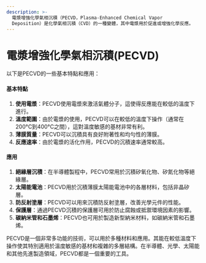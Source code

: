 ```yaml
---
description: >-
  電漿增強化學氣相沉積（PECVD，Plasma-Enhanced Chemical Vapor
  Deposition）是化學氣相沉積（CVD）的一種變體，其中電漿用於促進或增強化學反應。
---
```


# 電漿增強化學氣相沉積(PECVD)

以下是PECVD的一些基本特點和應用：

#### 基本特點

1. **使用電漿**：PECVD使用電漿來激活氣體分子，這使得反應能在較低的溫度下進行。
2. **溫度範圍**：由於電漿的使用，PECVD可以在較低的溫度下操作（通常在200°C到400°C之間），這對溫度敏感的基材非常有利。
3. **薄膜質量**：PECVD可以沉積具有良好附著性和均勻性的薄膜。
4. **反應速率**：由於電漿的活化作用，PECVD的沉積速率通常較高。

#### 應用

1. **絕緣層沉積**：在半導體製程中，PECVD常用於沉積矽氧化物、矽氮化物等絕緣層。
2. **太陽能電池**：PECVD用於沉積薄膜太陽能電池中的各層材料，包括非晶矽層。
3. **防反射塗層**：PECVD可以用來沉積防反射塗層，改善光學元件的性能。
4. **保護層**：通過PECVD沉積的保護層可用於防止腐蝕或抵禦環境因素的影響。
5. **碳納米管和石墨烯**：PECVD也可用於製造新型納米材料，如碳納米管和石墨烯。

PECVD是一個非常多功能的技術，可以用於多種材料和應用。其能在較低溫度下操作使其特別適用於溫度敏感的基材和複雜的多層結構。在半導體、光學、太陽能和其他先進製造領域，PECVD都是一個重要的工具。
